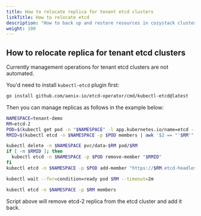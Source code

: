 ```yaml
---
title: How to relocate replica for tenant etcd clusters
linkTitle: How to relocate etcd
description: "How to back up and restore resources in cozystack cluster."
weight: 100
---
```


## How to relocate replica for tenant etcd clusters

Currently management operations for tenant etcd clusters are not automated.

You'd need to install `kubectl-etcd` plugin first:

```bash
go install github.com/aenix-io/etcd-operator/cmd/kubectl-etcd@latest
```

Then you can manage replicas as follows in the example below:

```bash
NAMESPACE=tenant-demo
RM=etcd-2
POD=$(kubectl get pod -n "$NAMESPACE" -l app.kubernetes.io/name=etcd --no-headers | awk '$2 == "1/1" && $1 != "'$RM'" {print $1; exit;}')
RMID=$(kubectl etcd -n $NAMESPACE -p $POD members | awk '$2 == "'$RM'" {print $1}')

kubectl delete -n $NAMESPACE pvc/data-$RM pod/$RM
if [ -n $RMID ]; then
  kubectl etcd -n $NAMESPACE -p $POD remove-member "$RMID"
fi
kubectl etcd -n $NAMESPACE -p $POD add-member "https://$RM.etcd-headless.$NAMESPACE.svc:2380"

kubectl wait --for=condition=ready pod $RM --timeout=2m

kubectl etcd -n $NAMESPACE -p $RM members
```

Script above will remove etcd-2 replica from the etcd cluster and add it back.
